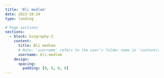 ```yaml
---
title: 'Bli medlem'
date: 2023-10-24
type: landing

# Page sections
sections:
  - block: biography-2
    content:
      title: Bli medlem
      # Note: `username` refers to the user's folder name in `content/authors/`
      username: bli-medlem
    design:
      spacing:
        padding: [0, 0, 0, 0]
---
```

